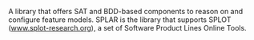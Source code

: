 A library that offers SAT and BDD-based components to reason on and configure feature models. SPLAR is the library that supports SPLOT (www.splot-research.org), a set of Software Product Lines Online Tools.